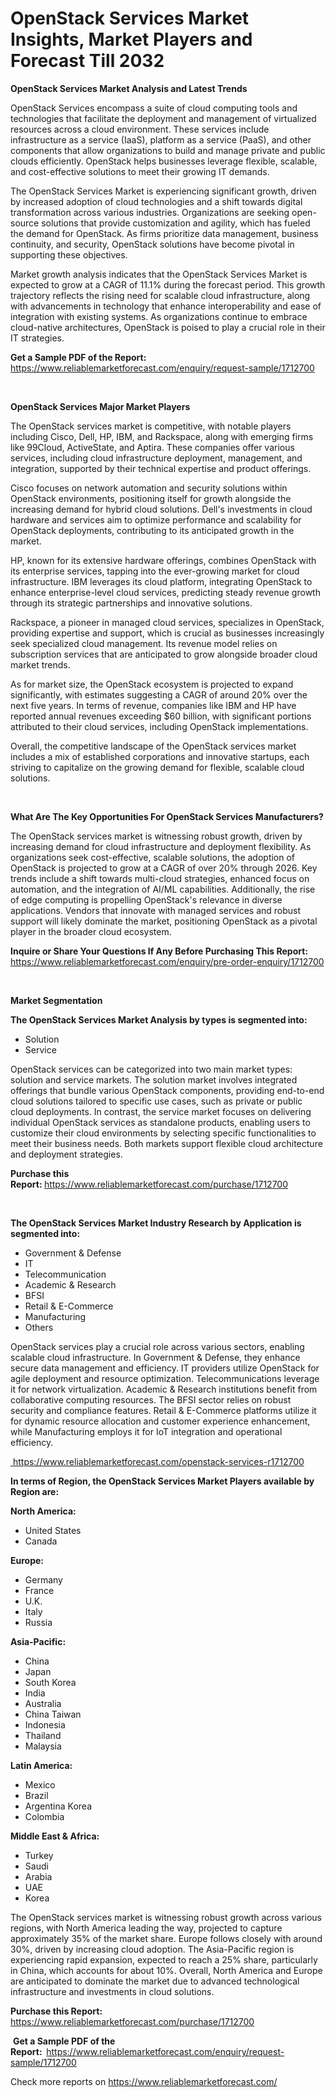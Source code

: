 <p><h1>OpenStack Services Market Insights, Market Players and Forecast Till 2032</h1></p><p><strong>OpenStack Services Market Analysis and Latest Trends</strong></p>
<p><p>OpenStack Services encompass a suite of cloud computing tools and technologies that facilitate the deployment and management of virtualized resources across a cloud environment. These services include infrastructure as a service (IaaS), platform as a service (PaaS), and other components that allow organizations to build and manage private and public clouds efficiently. OpenStack helps businesses leverage flexible, scalable, and cost-effective solutions to meet their growing IT demands.</p><p>The OpenStack Services Market is experiencing significant growth, driven by increased adoption of cloud technologies and a shift towards digital transformation across various industries. Organizations are seeking open-source solutions that provide customization and agility, which has fueled the demand for OpenStack. As firms prioritize data management, business continuity, and security, OpenStack solutions have become pivotal in supporting these objectives.</p><p>Market growth analysis indicates that the OpenStack Services Market is expected to grow at a CAGR of 11.1% during the forecast period. This growth trajectory reflects the rising need for scalable cloud infrastructure, along with advancements in technology that enhance interoperability and ease of integration with existing systems. As organizations continue to embrace cloud-native architectures, OpenStack is poised to play a crucial role in their IT strategies.</p></p>
<p><strong>Get a Sample PDF of the Report:&nbsp;</strong> <a href="https://www.reliablemarketforecast.com/enquiry/request-sample/1712700?utm_campaign=3129&utm_medium=2&utm_source=Github&utm_content=ia&utm_term=28032025&utm_id=openstack-services">https://www.reliablemarketforecast.com/enquiry/request-sample/1712700</a></p>
<p>&nbsp;</p>
<p><strong>OpenStack Services Major Market Players</strong></p>
<p><p>The OpenStack services market is competitive, with notable players including Cisco, Dell, HP, IBM, and Rackspace, along with emerging firms like 99Cloud, ActiveState, and Aptira. These companies offer various services, including cloud infrastructure deployment, management, and integration, supported by their technical expertise and product offerings.</p><p>Cisco focuses on network automation and security solutions within OpenStack environments, positioning itself for growth alongside the increasing demand for hybrid cloud solutions. Dell's investments in cloud hardware and services aim to optimize performance and scalability for OpenStack deployments, contributing to its anticipated growth in the market.</p><p>HP, known for its extensive hardware offerings, combines OpenStack with its enterprise services, tapping into the ever-growing market for cloud infrastructure. IBM leverages its cloud platform, integrating OpenStack to enhance enterprise-level cloud services, predicting steady revenue growth through its strategic partnerships and innovative solutions.</p><p>Rackspace, a pioneer in managed cloud services, specializes in OpenStack, providing expertise and support, which is crucial as businesses increasingly seek specialized cloud management. Its revenue model relies on subscription services that are anticipated to grow alongside broader cloud market trends.</p><p>As for market size, the OpenStack ecosystem is projected to expand significantly, with estimates suggesting a CAGR of around 20% over the next five years. In terms of revenue, companies like IBM and HP have reported annual revenues exceeding $60 billion, with significant portions attributed to their cloud services, including OpenStack implementations.</p><p>Overall, the competitive landscape of the OpenStack services market includes a mix of established corporations and innovative startups, each striving to capitalize on the growing demand for flexible, scalable cloud solutions.</p></p>
<p>&nbsp;</p>
<p><strong>What Are The Key Opportunities For OpenStack Services Manufacturers?</strong></p>
<p><p>The OpenStack services market is witnessing robust growth, driven by increasing demand for cloud infrastructure and deployment flexibility. As organizations seek cost-effective, scalable solutions, the adoption of OpenStack is projected to grow at a CAGR of over 20% through 2026. Key trends include a shift towards multi-cloud strategies, enhanced focus on automation, and the integration of AI/ML capabilities. Additionally, the rise of edge computing is propelling OpenStack's relevance in diverse applications. Vendors that innovate with managed services and robust support will likely dominate the market, positioning OpenStack as a pivotal player in the broader cloud ecosystem.</p></p>
<p><strong>Inquire or Share Your Questions If Any Before Purchasing This Report:</strong> <a href="https://www.reliablemarketforecast.com/enquiry/pre-order-enquiry/1712700?utm_campaign=3129&utm_medium=2&utm_source=Github&utm_content=ia&utm_term=28032025&utm_id=openstack-services">https://www.reliablemarketforecast.com/enquiry/pre-order-enquiry/1712700</a></p>
<p>&nbsp;</p>
<p><strong>Market Segmentation</strong></p>
<p><strong>The OpenStack Services Market Analysis by types is segmented into:</strong></p>
<p><ul><li>Solution</li><li>Service</li></ul></p>
<p><p>OpenStack services can be categorized into two main market types: solution and service markets. The solution market involves integrated offerings that bundle various OpenStack components, providing end-to-end cloud solutions tailored to specific use cases, such as private or public cloud deployments. In contrast, the service market focuses on delivering individual OpenStack services as standalone products, enabling users to customize their cloud environments by selecting specific functionalities to meet their business needs. Both markets support flexible cloud architecture and deployment strategies.</p></p>
<p><strong>Purchase this Report:&nbsp;</strong><a href="https://www.reliablemarketforecast.com/purchase/1712700?utm_campaign=3129&utm_medium=2&utm_source=Github&utm_content=ia&utm_term=28032025&utm_id=openstack-services">https://www.reliablemarketforecast.com/purchase/1712700</a></p>
<p>&nbsp;</p>
<p><strong>The OpenStack Services Market Industry Research by Application is segmented into:</strong></p>
<p><ul><li>Government & Defense</li><li>IT</li><li>Telecommunication</li><li>Academic & Research</li><li>BFSI</li><li>Retail & E-Commerce</li><li>Manufacturing</li><li>Others</li></ul></p>
<p><p>OpenStack services play a crucial role across various sectors, enabling scalable cloud infrastructure. In Government & Defense, they enhance secure data management and efficiency. IT providers utilize OpenStack for agile deployment and resource optimization. Telecommunications leverage it for network virtualization. Academic & Research institutions benefit from collaborative computing resources. The BFSI sector relies on robust security and compliance features. Retail & E-Commerce platforms utilize it for dynamic resource allocation and customer experience enhancement, while Manufacturing employs it for IoT integration and operational efficiency.</p></p>
<p><a href="https://www.reliablemarketforecast.com/openstack-services-r1712700?utm_campaign=3129&utm_medium=2&utm_source=Github&utm_content=ia&utm_term=28032025&utm_id=openstack-services">&nbsp;https://www.reliablemarketforecast.com/openstack-services-r1712700</a></p>
<p><strong>In terms of Region, the OpenStack Services Market Players available by Region are:</strong></p>
<p>
    <p> <strong> North America: </strong>
        <ul>
            <li>United States</li>
            <li>Canada</li>
        </ul>
        </p> 
    <p> <strong> Europe: </strong>
        <ul>
            <li>Germany</li>
            <li>France</li>
            <li>U.K.</li>
            <li>Italy</li>
            <li>Russia</li>
        </ul>
        </p> 
    <p> <strong> Asia-Pacific: </strong>
        <ul>
            <li>China</li>
            <li>Japan</li>
            <li>South Korea</li>
            <li>India</li>
            <li>Australia</li>
            <li>China Taiwan</li>
            <li>Indonesia</li>
            <li>Thailand</li>
            <li>Malaysia</li>
        </ul>
        </p> 
    <p> <strong> Latin America: </strong>
        <ul>
            <li>Mexico</li>
            <li>Brazil</li>
            <li>Argentina Korea</li>
            <li>Colombia</li>
        </ul>
        </p> 
    <p> <strong> Middle East & Africa: </strong>
        <ul>
            <li>Turkey</li>
            <li>Saudi</li>
            <li>Arabia</li>
            <li>UAE</li>
            <li>Korea</li>
        </ul>
    </p>
    </p>
<p><p>The OpenStack services market is witnessing robust growth across various regions, with North America leading the way, projected to capture approximately 35% of the market share. Europe follows closely with around 30%, driven by increasing cloud adoption. The Asia-Pacific region is experiencing rapid expansion, expected to reach a 25% share, particularly in China, which accounts for about 10%. Overall, North America and Europe are anticipated to dominate the market due to advanced technological infrastructure and investments in cloud solutions.</p></p>
<p><strong>Purchase this Report: </strong><a href="https://www.reliablemarketforecast.com/purchase/1712700?utm_campaign=3129&utm_medium=2&utm_source=Github&utm_content=ia&utm_term=28032025&utm_id=openstack-services">https://www.reliablemarketforecast.com/purchase/1712700</a></p>
<p>&nbsp;<strong>Get a Sample PDF of the Report:&nbsp;&nbsp;</strong><a href="https://www.reliablemarketforecast.com/enquiry/request-sample/1712700?utm_campaign=3129&utm_medium=2&utm_source=Github&utm_content=ia&utm_term=28032025&utm_id=openstack-services">https://www.reliablemarketforecast.com/enquiry/request-sample/1712700</a></p>
<p><strong></strong></p>
<p>Check more reports on <a href="https://www.reliablemarketforecast.com/?utm_campaign=3129&utm_medium=2&utm_source=Github&utm_content=ia&utm_term=28032025&utm_id=openstack-services">https://www.reliablemarketforecast.com/</a></p>